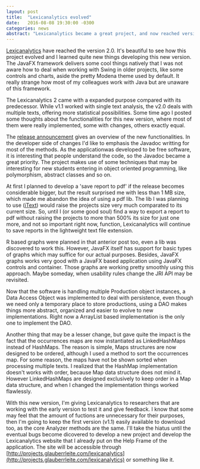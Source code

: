 ```yaml
---
layout: post
title:  "Lexicanalytics evolved"
date:   2016-08-08 19:30:00 -0300
categories: news
abstract: "Lexicanalytics became a great project, and now reached version 2.0. The release announcement gives an overview for most functionalities that users may notice, but there are some developing aspects that can not go unnoticed, neither unpublished. Now the software is being delivered to some researchers to test and give feedback about usage."
---
```

[Lexicanalytics](https://github.com/glauberrleite/lexicanalytics) have reached the version 2.0. It's beautiful to see how this project evolved and I learned quite new things developing this new version. The JavaFX framework delivers some cool things natively that I was not aware how to deal when working with Swing in older projects, like some controls and charts, aside the pretty Modena theme used by default. It really strange how most of my colleagues work with Java but are unaware of this framework.

The Lexicanalytics 2 came with a expanded purpose compared with its predecessor. While v1.1 worked with single text analysis, the v2.0 deals with multiple texts, offering more statistical possibilities. Some time ago I posted some thoughts about the functionalities for this new version, where most of them were really implemented, some with changes, others exactly equal. 

The [release announcement](http://github.com/glauberrleite/lexicanalytics/releases/tag/v2.0) gives an overview of the new functionalities. In the developer side of changes I'd like to emphasis the Javadoc writting for most of the methods. As the applicationwas developed to be free software, it is interesting that people understand the code, so the Javadoc became a great priority. The project makes use of some techniques that may be interesting for new students entering in object oriented programming, like polymorphism, abstract classes and so on.

At first I planned to develop a 'save report to pdf' if the release becomes considerable bigger, but the result surprised me with less than 1 MB size, which made me abandon the idea of using a pdf lib. The lib I was planning to use ([iText](http://itextpdf.com)) would raise the projects size very much comparated to its current size. So, until I (or some good soul) find a way to export a report to pdf without raising the projects to more than 500% its size for just one more, and not so important right now, function, Lexicanalytics will continue to save reports in the lightweight text file extension.

R based graphs were planned in that anterior post too, even a lib was discovered to work this. However, JavaFX itself has support for basic types of graphs which may suffice for our actual purposes. Besides, JavaFX graphs works very good with a JavaFX based application using JavaFX controls and container. Those graphs are working pretty smoothly using this approach. Maybe someday, when usability rules change the JRI API may be revisited.

Now that the software is handling multiple Production object instances, a Data Access Object was implemented to deal with persistence, even though we need only a temporary place to store productions, using a DAO makes things more abstract, organized and easier to evolve to new implementations. Right now a ArrayList based implementation is the only one to implement the DAO.

Another thing that may be a lesser change, but gave quite the impact is the fact that the occurrences maps are now instantiated as LinkedHashMaps instead of HashMaps. The reason is simple, Maps structures are now designed to be ordered, although I used a method to sort the occurrences map. For some reason, the maps have not be shown sorted when processing multiple texts. I realized that the HashMap implementation doesn't works with order, because Map data structure does not mind it. However LinkedHashMaps are designed exclusively to keep order in a Map data structure, and when I changed the implementation things worked flawlessly.

With this new version, I'm giving Lexicanalytics to researchers that are working with the early version to test it and give feedback. I know that some may feel that the amount of fuctions are unnecessary for their purposes, then I'm going to keep the first version (v1.1) easily available to download too, as the core Analyzer methods are the same. I'll take the hiatus until the eventual bugs become dicovered to develop a new project and develop the Lexicanalytics website that I already put on the Help Frame of the application. The site will be accessible through [http://projects.glauberrleite.com/lexicanalytics](http://projects.glauberrleite.com/lexicanalytics) or something like it.
